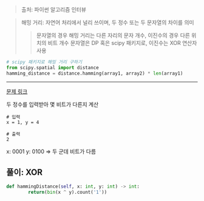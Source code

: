 > 출처: 파이썬 알고리즘 인터뷰

> 해밍 거리: 자연어 처리에서 널리 쓰이며, 두 정수 또는 두 문자열의 차이를 의미
> > 문자열의 경우 해밍 거리는 다른 자리의 문자 개수, 이진수의 경우 다른 위치의 비트 개수
> > 문자열은 DP 혹은 scipy 패키지로, 이진수는 XOR 연산자 사용

```python
# scipy 패키지로 해밍 거리 구하기
from scipy.spatial import distance
hamming_distance = distance.hamming(array1, array2) * len(array1)
```

---

[문제 링크](https://leetcode.com/problems/hamming-distance)

두 정수를 입력받아 몇 비트가 다른지 계산

```
# 입력
x = 1, y = 4

# 출력
2
```

x: 0001
y: 0100
=> 두 군데 비트가 다름


## 풀이: XOR
```python
def hammingDistance(self, x: int, y: int) -> int:
        return(bin(x ^ y).count('1'))
```
